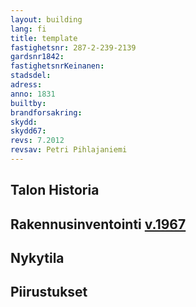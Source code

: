 ```yaml
---
layout: building
lang: fi
title: template
fastighetsnr: 287-2-239-2139
gardsnr1842:
fastighetsnrKeinanen:
stadsdel:
adress:
anno: 1831
builtby:
brandforsakring:
skydd:
skydd67:
revs: 7.2012
revsav: Petri Pihlajaniemi
---
```

## Talon Historia


## Rakennusinventointi <a href="/sources/keinanen_karki.pdf">v.1967</a>


## Nykytila


## Piirustukset
